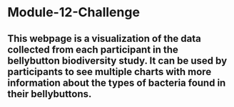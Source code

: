 # Module-12-Challenge

## This webpage is a visualization of the data collected from each participant in the bellybutton biodiversity study. It can be used by participants to see multiple charts with more information about the types of bacteria found in their bellybuttons.
